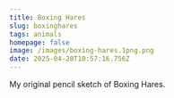 ```yaml
---
title: Boxing Hares
slug: boxinghares
tags: animals
homepage: false
image: /images/boxing-hares.1png.png
date: 2025-04-28T10:57:16.756Z
---
```

My original pencil sketch of Boxing Hares.
